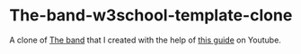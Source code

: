 # The-band-w3school-template-clone
A clone of [The band](https://www.w3schools.com/w3css/tryw3css_templates_band.htm) that I created with the help of [this guide](https://www.youtube.com/watch?v=RPHBgBsw6Xg&list=PL_-VfJajZj0VD-wR7KbAcpnP286g1eV87) on Youtube.
